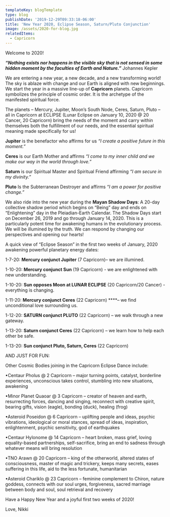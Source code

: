 ```yaml
---
templateKey: blogTemplate
type: blog
publishDate: '2019-12-29T09:33:18-06:00'
title: 'New Year 2020, Eclipse Season, Saturn/Pluto Conjunction'
image: /assets/2020-for-blog.jpg
relatedItems:
  - Capricorn
---
```

Welcome to 2020!

**_“Nothing exists nor happens in the visible sky that is not sensed in some hidden moment by the faculties of Earth and Nature.”_**            Johannes Kepler   

We are entering a new year, a new decade, and a new transforming world!  The sky is ablaze with change and our Earth is aligned with new beginnings.  We start the year in a massive line-up of **Capricorn** planets.  Capricorn symbolizes the principle of cosmic order.  It is the archetype of the manifested spiritual force. 



The planets – Mercury, Jupiter, Moon’s South Node, Ceres, Saturn, Pluto – all in Capricorn at ECLIPSE  (Lunar Eclipse on January 10, 2020 @ 20 Cancer, 20 Capricorn) bring the needs of the moment and carry within themselves both the fulfillment of our needs, and the essential spiritual meaning made specifically for us! 

**Jupiter** is the benefactor who affirms for us _“I create a positive future in this moment.”_

**Ceres** is our Earth Mother and affirms _“I come to my inner child and we make our way in the world through love.”_

**Saturn** is our Spiritual Master and Spiritual Friend affirming _“I am secure in my divinity.”_

**Pluto** Is the Subterranean Destroyer and affirms _“I am a power for positive change.”_ 



We also ride into the new year during the **Mayan Shadow Days**: A 20-day collective shadow period which begins on “Being” day and ends on “Enlightening” day in the Pleiadian-Earth Calendar. The Shadow Days start on December 26, 2019 and go through January 14, 2020. This is a particularly potent time for awakening humans in the evolutionary process.  We will be illumined by the truth.  We can respond by changing our perspectives and opening our hearts!

A quick view of “Eclipse Season” in the first two weeks of January, 2020 awakening powerful planetary energy dates:

1-7-20: **Mercury conjunct Jupiter** (7 Capricorn)– we are illumined.

1-10-20: **Mercury conjunct Sun** (19 Capricorn) - we are enlightened with new understanding.

1-10-20: **Sun opposes Moon at LUNAR ECLIPSE**  (20 Capricorn/20 Cancer) - everything is changing.

1-11-20: **Mercury conjunct Ceres** (22 Capricorn) ****– we find unconditional love surrounding us.

1-12-20: **SATURN conjunct PLUTO** (22 Capricorn) – we walk through a new gateway.

1-13-20: **Saturn conjunct Ceres** (22 Capricorn) – we learn how to help each other be safe.  

1-13-20: **Sun conjunct Pluto, Saturn, Ceres** (22 Capricorn)





AND JUST FOR FUN:

Other Cosmic Bodies joining in the Capricorn Eclipse Dance include:

•Centaur Pholus @ 2 Capricorn – major turning points, catalyst, borderline experiences, unconscious takes control, stumbling into new situations, awakening

•Minor Planet Quaoar @ 3 Capricorn – creator of heaven and earth, resurrecting forces, dancing and singing, reconnect with creative spirit, bearing gifts, vision (eagle), bonding (duck), healing (frog)

•Asteroid Poseidon @ 6 Capricorn – uplifting people and ideas, psychic vibrations, ideological or moral stances, spread of ideas, inspiration, enlightenment, psychic sensitivity, god of earthquakes

•Centaur Hylonome @ 14 Capricorn – heart broken, mass grief, loving equality-based partnerships, self-sacrifice, bring an end to sadness through whatever means will bring resolution

•TNO Arawn @ 20 Capricorn – king of the otherworld, altered states of consciousness, master of magic and trickery, keeps many secrets, eases suffering in this life, aid to the less fortunate, humanitarian 

•Asteroid Chariklo @ 23 Capricorn – feminine complement to Chiron, nature goddess, connects with our soul urges, forgiveness, sacred marriage between body and soul, soul retrieval and recovery



Have a Happy New Year and a joyful first two weeks of 2020!

Love, Nikki
